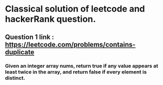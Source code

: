 #   Classical solution of leetcode and hackerRank question.

## Question 1 link : https://leetcode.com/problems/contains-duplicate

###  Given an integer array nums, return true if any value appears at least twice in the array, and return false if every element is distinct.
